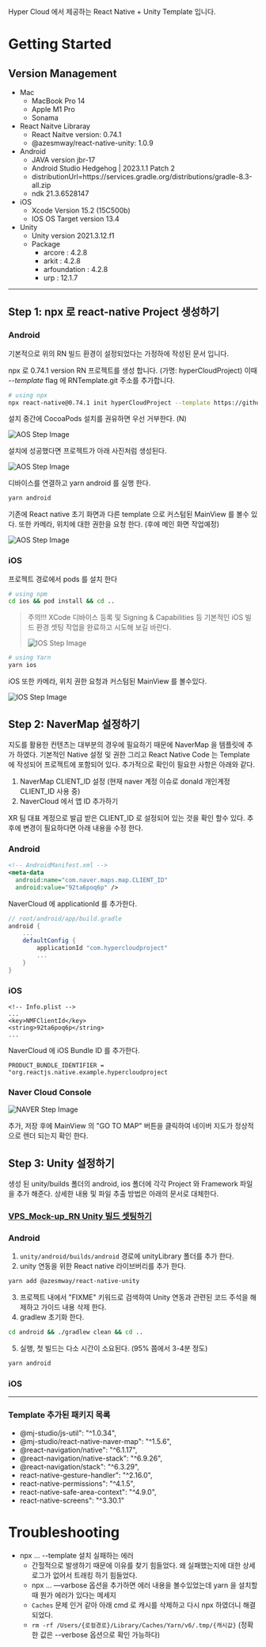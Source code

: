 Hyper Cloud 에서 제공하는 React Native + Unity Template 입니다.

# Getting Started

## Version Management

- Mac
  - MacBook Pro 14
  - Apple M1 Pro
  - Sonama
- React Naitve Libraray
  - React Naitve version: 0.74.1
  - @azesmway/react-native-unity: 1.0.9
- Android
  - JAVA version jbr-17
  - Android Studio Hedgehog | 2023.1.1 Patch 2
  - distributionUrl=https\://services.gradle.org/distributions/gradle-8.3-all.zip
  - ndk 21.3.6528147
- iOS
  - Xcode Version 15.2 (15C500b)
  - IOS OS Target version 13.4
- Unity
  - Unity version 2021.3.12.f1
  - Package
    - arcore : 4.2.8
    - arkit : 4.2.8
    - arfoundation : 4.2.8
    - urp : 12.1.7

---

## Step 1: npx 로 react-native Project 생성하기

### Android

기본적으로 위의 RN 빌드 환경이 설정되었다는 가정하에 작성된 문서 입니다.

npx 로 0.74.1 version RN 프로젝트를 생성 합니다. (가명: hyperCloudProject)
이때 _--template_ flag 에 RNTemplate.git 주소를 추가합니다.

```bash
# using npx
npx react-native@0.74.1 init hyperCloudProject --template https://github.com/hypercloud-kr/RNTemplate.git --verbose
```

설치 중간에 CocoaPods 설치를 권유하면 우선 거부한다. (N)

![AOS Step Image](docs/aos_step1.png)

설치에 성공했다면 프로젝트가 아래 사진처럼 생성된다.

![AOS Step Image](docs/aos_step2.png)

디바이스를 연결하고 yarn android 를 실행 한다.

```bash
yarn android
```

기존에 React native 초기 화면과 다른 template 으로 커스텀된 MainView 를 볼수 있다. 또한 카메라, 위치에 대한 권한을 요청 한다.
(후에 메인 화면 작업예정)

![AOS Step Image](docs/aos_step3.png)

### iOS

프로젝트 경로에서 pods 를 설치 한다

```bash
# using npm
cd ios && pod install && cd ..
```

> 주의!!! XCode 디바이스 등록 및 Signing & Capabilities 등 기본적인 iOS 빌드 환경 셋팅 작업을 완료하고 시도해 보길 바란다.
>
> ![IOS Step Image](docs/ios_step1.png)

```bash
# using Yarn
yarn ios
```

iOS 또한 카메라, 위치 권한 요청과 커스텀된 MainView 를 볼수있다.

![IOS Step Image](docs/ios_step2.png)

## Step 2: NaverMap 설정하기

지도를 활용한 컨텐츠는 대부분의 경우에 필요하기 때문에 NaverMap 을 템플릿에 추가 하였다. 기본적인 Native 설정 및 권한 그리고 React Native Code 는 Template 에 작성되어 프로젝트에 포함되어 있다. 추가적으로 확인이 필요한 사항은 아래와 같다.

1.  NaverMap CLIENT_ID 설정 (현재 naver 계정 이슈로 donald 개인계정 CLIENT_ID 사용 중)
2.  NaverCloud 에서 앱 ID 추가하기

XR 팀 대표 계정으로 발급 받은 CLIENT_ID 로 설정되어 있는 것을 확인 할수 있다. 추후에 변경이 필요하다면 아래 내용을 수정 한다.

### Android

```xml
<!-- AndroidManifest.xml -->
<meta-data
  android:name="com.naver.maps.map.CLIENT_ID"
  android:value="92ta6poq6p" />
```

NaverCloud 에 applicationId 를 추가한다.

```gradle
// root/android/app/build.gradle
android {
    ...
    defaultConfig {
        applicationId "com.hypercloudproject"
        ...
    }
}
```

### iOS

```plist
<!-- Info.plist -->
...
<key>NMFClientId</key>
<string>92ta6poq6p</string>
...
```

NaverCloud 에 iOS Bundle ID 를 추가한다.

`PRODUCT_BUNDLE_IDENTIFIER = "org.reactjs.native.example.hypercloudproject`

### Naver Cloud Console

![NAVER Step Image](docs/naver_step1.png)

추가, 저장 후에 MainView 의 "GO TO MAP" 버튼을 클릭하여 네이버 지도가 정상적으로 렌더 되는지 확인 한다.

## Step 3: Unity 설정하기

생성 된 unity/builds 폴더의 android, ios 폴더에 각각 Project 와 Framework 파일을 추가 해준다.
상세한 내용 및 파일 추출 방법은 아래의 문서로 대체한다.

### [VPS_Mock-up_RN Unity 빌드 셋팅하기](https://github.com/hypercloud-kr/vps-RN-front/blob/main/README.md)

### Android

1. `unity/android/builds/android` 경로에 unityLibrary 폴더를 추가 한다.
2. unity 연동을 위한 React native 라이브버리를 추가 한다.

```bash
yarn add @azesmway/react-native-unity
```

3. 프로젝트 내에서 "FIXME" 키워드로 검색하여 Unity 연동과 관련된 코드 주석을 해제하고 가이드 내용 삭제 한다.
4. gradlew 초기화 한다.

```bash
cd android && ./gradlew clean && cd ..
```

5. 실행, 첫 빌드는 다소 시간이 소요된다. (95% 쯤에서 3-4분 정도)

```bash
yarn android
```

### iOS

---

### Template 추가된 패키지 목록

- @mj-studio/js-util": "^1.0.34",
- @mj-studio/react-native-naver-map": "^1.5.6",
- @react-navigation/native": "^6.1.17",
- @react-navigation/native-stack": "^6.9.26",
- @react-navigation/stack": "^6.3.29",
- react-native-gesture-handler": "^2.16.0",
- react-native-permissions": "^4.1.5",
- react-native-safe-area-context": "^4.9.0",
- react-native-screens": "^3.30.1"

# Troubleshooting

- npx ... --template 설치 실패하는 에러
  - 간헐적으로 발생하기 때문에 이유를 찾기 힘들었다. 왜 실패했는지에 대한 상세로그가 없어서 트래킹 하기 힘들었다.
  - npx … —varbose 옵션을 추가하면 에러 내용을 볼수있었는데 yarn 을 설치할때 뭔가 에러가 있다는 메세지
  - `Caches` 문제 인거 같아 아래 cmd 로 캐시를 삭제하고 다시 npx 하였더니 해결되었다.
  - `rm -rf /Users/{로컬경로}/Library/Caches/Yarn/v6/.tmp/{캐시값}` (정확한 값은 --verbose 옵션으로 확인 가능하다)

